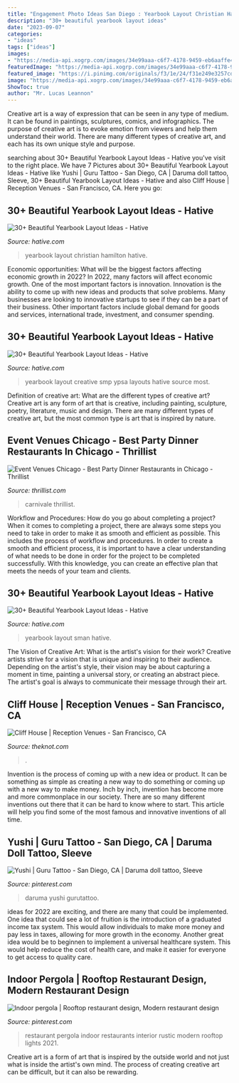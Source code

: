 ```yaml
---
title: "Engagement Photo Ideas San Diego : Yearbook Layout Christian Hamilton Hative"
description: "30+ beautiful yearbook layout ideas"
date: "2023-09-07"
categories:
- "ideas"
tags: ["ideas"]
images:
- "https://media-api.xogrp.com/images/34e99aaa-c6f7-4178-9459-eb6aaffe41e9~rs_360.480"
featuredImage: "https://media-api.xogrp.com/images/34e99aaa-c6f7-4178-9459-eb6aaffe41e9~rs_360.480"
featured_image: "https://i.pinimg.com/originals/f3/1e/24/f31e249e3257cd79b5bea56767d82408.jpg"
image: "https://media-api.xogrp.com/images/34e99aaa-c6f7-4178-9459-eb6aaffe41e9~rs_360.480"
ShowToc: true
author: "Mr. Lucas Leannon"
---
```



Creative art is a way of expression that can be seen in any type of medium. It can be found in paintings, sculptures, comics, and infographics. The purpose of creative art is to evoke emotion from viewers and help them understand their world. There are many different types of creative art, and each has its own unique style and purpose.

	

		
searching about 30+ Beautiful Yearbook Layout Ideas - Hative you've visit to the right place. We have 7 Pictures about 30+ Beautiful Yearbook Layout Ideas - Hative like Yushi | Guru Tattoo - San Diego, CA | Daruma doll tattoo, Sleeve, 30+ Beautiful Yearbook Layout Ideas - Hative and also Cliff House | Reception Venues - San Francisco, CA. Here you go:
		
    
## 30+ Beautiful Yearbook Layout Ideas - Hative

<img loading=lazy src="https://hative.com/wp-content/uploads/2014/02/hamilton-christian-school-yearbook-15.jpg" onerror="this.onerror=null;this.src='https://tse3.mm.bing.net/th?id=OIP.CEaVeCKPb11e1j7IXrSHMAHaKe&amp;pid=15.1';" alt="30+ Beautiful Yearbook Layout Ideas - Hative">

_Source: hative.com_

>yearbook layout christian hamilton hative. 

	

Economic opportunities: What will be the biggest factors affecting economic growth in 2022?
In 2022, many factors will affect economic growth. One of the most important factors is innovation. Innovation is the ability to come up with new ideas and products that solve problems. Many businesses are looking to innovative startups to see if they can be a part of their business. Other important factors include global demand for goods and services, international trade, investment, and consumer spending.

    
## 30+ Beautiful Yearbook Layout Ideas - Hative

<img loading=lazy src="https://hative.com/wp-content/uploads/2014/02/smp-ypsa-yearbook-design-24.jpg" onerror="this.onerror=null;this.src='https://tse2.mm.bing.net/th?id=OIP.r72Q5OudDlg38J4Cc6_IRgHaLH&amp;pid=15.1';" alt="30+ Beautiful Yearbook Layout Ideas - Hative">

_Source: hative.com_

>yearbook layout creative smp ypsa layouts hative source most. 

	

Definition of creative art: What are the different types of creative art?
Creative art is any form of art that is creative, including painting, sculpture, poetry, literature, music and design. There are many different types of creative art, but the most common type is art that is inspired by nature.

    
## Event Venues Chicago - Best Party Dinner Restaurants In Chicago - Thrillist

<img loading=lazy src="http://assets3.thrillist.com/v1/image/1143055/size/tmg-article_default_mobile.jpg" onerror="this.onerror=null;this.src='https://tse3.mm.bing.net/th?id=OIP.MrqkMrtCFnLln9Gh7mkB2QHaFA&amp;pid=15.1';" alt="Event Venues Chicago - Best Party Dinner Restaurants in Chicago - Thrillist">

_Source: thrillist.com_

>carnivale thrillist. 

	

Workflow and Procedures: How do you go about completing a project?
When it comes to completing a project, there are always some steps you need to take in order to make it as smooth and efficient as possible. This includes the process of workflow and procedures. In order to create a smooth and efficient process, it is important to have a clear understanding of what needs to be done in order for the project to be completed successfully. With this knowledge, you can create an effective plan that meets the needs of your team and clients.

    
## 30+ Beautiful Yearbook Layout Ideas - Hative

<img loading=lazy src="https://hative.com/wp-content/uploads/2014/02/sman-yearbook-design-21.jpg" onerror="this.onerror=null;this.src='https://tse3.mm.bing.net/th?id=OIP.O4oOx3wW3vucUL7KD6AoIgHaKd&amp;pid=15.1';" alt="30+ Beautiful Yearbook Layout Ideas - Hative">

_Source: hative.com_

>yearbook layout sman hative. 

	

The Vision of Creative Art: What is the artist's vision for their work?
Creative artists strive for a vision that is unique and inspiring to their audience. Depending on the artist's style, their vision may be about capturing a moment in time, painting a universal story, or creating an abstract piece. The artist's goal is always to communicate their message through their art.

    
## Cliff House | Reception Venues - San Francisco, CA

<img loading=lazy src="https://media-api.xogrp.com/images/34e99aaa-c6f7-4178-9459-eb6aaffe41e9~rs_360.480" onerror="this.onerror=null;this.src='https://tse2.mm.bing.net/th?id=OIP._520wMwPd34QTy_tSWrXeAAAAA&amp;pid=15.1';" alt="Cliff House | Reception Venues - San Francisco, CA">

_Source: theknot.com_

>. 

	

Invention is the process of coming up with a new idea or product. It can be something as simple as creating a new way to do something or coming up with a new way to make money. Inch by inch, invention has become more and more commonplace in our society. There are so many different inventions out there that it can be hard to know where to start. This article will help you find some of the most famous and innovative inventions of all time.

    
## Yushi | Guru Tattoo - San Diego, CA | Daruma Doll Tattoo, Sleeve

<img loading=lazy src="https://i.pinimg.com/736x/d9/f7/85/d9f78532aa6ab781deea6e5fd6ae4aad.jpg" onerror="this.onerror=null;this.src='https://tse2.mm.bing.net/th?id=OIP.3GKXN5xlHz6qBjmQNjiLZwHaJ4&amp;pid=15.1';" alt="Yushi | Guru Tattoo - San Diego, CA | Daruma doll tattoo, Sleeve">

_Source: pinterest.com_

>daruma yushi gurutattoo. 

	

ideas for 2022 are exciting, and there are many that could be implemented. One idea that could see a lot of fruition is the introduction of a graduated income tax system. This would allow individuals to make more money and pay less in taxes, allowing for more growth in the economy. Another great idea would be to beginnen to implement a universal healthcare system. This would help reduce the cost of health care, and make it easier for everyone to get access to quality care.

    
## Indoor Pergola | Rooftop Restaurant Design, Modern Restaurant Design

<img loading=lazy src="https://i.pinimg.com/originals/f3/1e/24/f31e249e3257cd79b5bea56767d82408.jpg" onerror="this.onerror=null;this.src='https://tse1.mm.bing.net/th?id=OIP.d4fL4jNaNPpbR244GhP4vQHaLH&amp;pid=15.1';" alt="Indoor pergola | Rooftop restaurant design, Modern restaurant design">

_Source: pinterest.com_

>restaurant pergola indoor restaurants interior rustic modern rooftop lights 2021. 

	

Creative art is a form of art that is inspired by the outside world and not just what is inside the artist's own mind. The process of creating creative art can be difficult, but it can also be rewarding.

